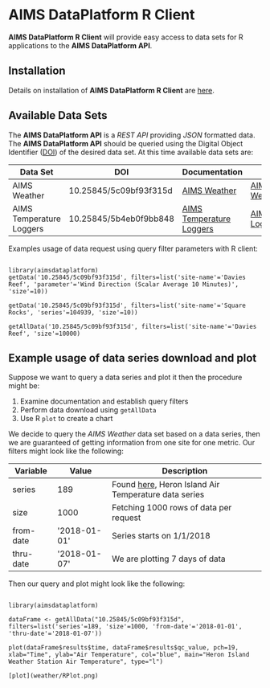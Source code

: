 
AIMS DataPlatform R Client
==========================

__AIMS DataPlatform R Client__ will provide easy access to data sets for R applications to the __AIMS DataPlatform API__.

Installation
------------

Details on installation of __AIMS DataPlatform R Client__ are [here](install).

Available Data Sets
-------------------

The __AIMS DataPlatform API__ is a *REST API* providing *JSON* formatted data.  The __AIMS DataPlatform API__ should be queried using the Digital Object Identifier ([DOI](https://doi.org)) of the desired data set.  At this time available data sets are:

Data Set                 | DOI                    | Documentation                                   | Resolve DOI
-------------------------|------------------------|-------------------------------------------------|-------------------------------------------------------------------------
AIMS Weather             | 10.25845/5c09bf93f315d | [AIMS Weather](weather)                         | [AIMS Weather](https://doi.org/10.25845/5c09bf93f315d){:target="_blank"}
AIMS Temperature Loggers | 10.25845/5b4eb0f9bb848 | [AIMS Temperature Loggers](temperature-loggers) | [AIMS Temperature Loggers](https://doi.org/10.25845/5b4eb0f9bb848){:target="_blank"}

Examples usage of data request using query filter parameters with R client:

```

library(aimsdataplatform)
getData('10.25845/5c09bf93f315d', filters=list('site-name'='Davies Reef', 'parameter'='Wind Direction (Scalar Average 10 Minutes)', 'size'=10))

getData('10.25845/5c09bf93f315d', filters=list('site-name'='Square Rocks', 'series'=104939, 'size'=10))

getAllData('10.25845/5c09bf93f315d', filters=list('site-name'='Davies Reef', 'size'=10000)

```

Example usage of data series download and plot
----------------------------------------------

Suppose we want to query a data series and plot it then the procedure might be:
1. Examine documentation and establish query filters
2. Perform data download using `getAllData`
3. Use R `plot` to create a chart

We decide to query the *AIMS Weather* data set based on a data series, then we are guaranteed of getting information from one site for one metric.  Our filters might look like the following:


Variable  | Value        | Description
----------|--------------|------------
series    | 189          | Found [here](weather/series), Heron Island Air Temperature data series
size      | 1000         | Fetching 1000 rows of data per request
from-date | '2018-01-01' | Series starts on 1/1/2018
thru-date | '2018-01-07' | We are plotting 7 days of data

Then our query and plot might look like the following:

```

library(aimsdataplatform)

dataFrame <- getAllData("10.25845/5c09bf93f315d", filters=list('series'=189, 'size'=1000, 'from-date'='2018-01-01', 'thru-date'='2018-01-07'))

plot(dataFrame$results$time, dataFrame$results$qc_value, pch=19, xlab="Time", ylab="Air Temperature", col="blue", main="Heron Island Weather Station Air Temperature", type="l")

[plot](weather/RPlot.png)
```
